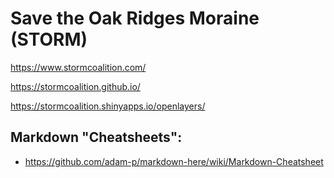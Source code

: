 # Save the Oak Ridges Moraine (STORM)

https://www.stormcoalition.com/

https://stormcoalition.github.io/

https://stormcoalition.shinyapps.io/openlayers/

## Markdown "Cheatsheets":
- https://github.com/adam-p/markdown-here/wiki/Markdown-Cheatsheet
